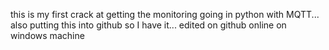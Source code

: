 this is my first crack at getting the monitoring going in python with MQTT...  also putting this into github so I have it...
edited on github online on windows machine
